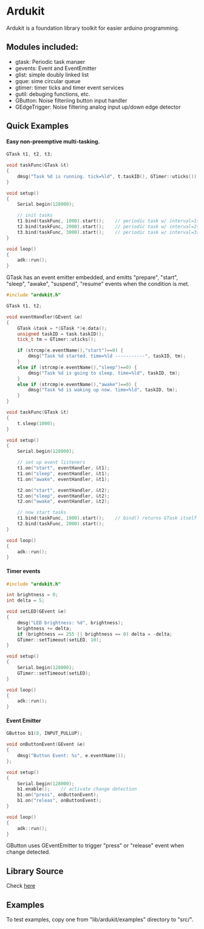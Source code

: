 # Ardukit
Ardukit is a foundation library toolkit for easier arduino programming.

## Modules included:
- gtask: Periodic task manaer
- gevents: Event and EventEmitter
- glist: simple doubly linked list
- gque: sime circular queue
- gtimer: timer ticks and timer event services
- gutil: debuging functions, etc.
- GButton: Noise filteriing button input handler
- GEdgeTrigger: Noise filtering analog input up/down edge detector


## Quick Examples

#### Easy non-preemptive multi-tasking.
```cpp
GTask t1, t2, t3;

void taskFunc(GTask &t)
{
    dmsg("Task %d is running. tick=%ld", t.taskID(), GTimer::uticks());
}

void setup()
{
    Serial.begin(128000);

    // init tasks
    t1.bind(taskFunc, 1000).start();    // periodic task w/ interval=1sec
    t2.bind(taskFunc, 2000).start();    // periodic task w/ interval=2sec
    t3.bind(taskFunc, 3000).start();    // periodic task w/ interval=3sec
}

void loop()
{
    adk::run();
}
```

GTask has an event emitter embedded, and emitts "prepare", "start", "sleep", "awake", "suspend", "resume" events when the condition is met.
```cpp
#include "ardukit.h"

GTask t1, t2;

void eventHandler(GEvent &e)
{
    GTask &task = *(GTask *)e.data();
    unsigned taskID = task.taskID();
    tick_t tm = GTimer::uticks();

    if (strcmp(e.eventName(),"start")==0) {
        dmsg("Task %d started. time=%ld -----------", taskID, tm);
    }
    else if (strcmp(e.eventName(),"sleep")==0) {
        dmsg("Task %d is going to sleep. time=%ld", taskID, tm);
    }
    else if (strcmp(e.eventName(),"awake")==0) {
        dmsg("Task %d is waking up now. time=%ld", taskID, tm);
    }
}

void taskFunc(GTask &t)
{
    t.sleep(1000);
}

void setup()
{
    Serial.begin(128000);

    // set up event listeners
    t1.on("start", eventHandler, &t1);
    t1.on("sleep", eventHandler, &t1);
    t1.on("awake", eventHandler, &t1);

    t2.on("start", eventHandler, &t2);
    t2.on("sleep", eventHandler, &t2);
    t2.on("awake", eventHandler, &t2);

    // now start tasks
    t1.bind(taskFunc, 1000).start();    // bind() returns GTask itself
    t2.bind(taskFunc, 2000).start();
}

void loop()
{
    adk::run();
}
```

#### Timer events
```cpp
#include "ardukit.h"

int brightness = 0;
int delta = 5;

void setLED(GEvent &e)
{
    dmsg("LED brightness: %d", brightness);
    brightness += delta;
    if (brightness == 255 || brightness == 0) delta = -delta;
    GTimer::setTimeout(setLED, 10);
}

void setup()
{
    Serial.begin(128000);
    GTimer::setTimeout(setLED);
}

void loop()
{
    adk::run();
}
```

#### Event Emitter
```cpp
GButton b1(8, INPUT_PULLUP);

void onButtonEvent(GEvent &e)
{
    dmsg("Button Event: %s", e.eventName());
};

void setup()
{
    Serial.begin(128000);
    b1.enable();    // activate change detection
    b1.on("press", onButtonEvent);
    b1.on("releas", onButtonEvent);
}

void loop()
{
    adk::run();
}
```

GButton uses GEventEmitter to trigger "press" or "release" event when change detected.


## Library Source
Check [here](lib/ardukit)


## Examples
To test examples, copy one from "lib/ardukit/examples" directory to "src/".
